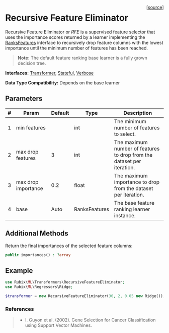 <span style="float:right;"><a href="https://github.com/RubixML/Extras/blob/master/src/Transformers/RecursiveFeatureEliminator.php">[source]</a></span>

# Recursive Feature Eliminator
Recursive Feature Eliminator or *RFE* is a supervised feature selector that uses the importance scores returned by a learner implementing the [RanksFeatures](../ranks-features.md) interface to recursively drop feature columns with the lowest importance until the minimum number of features has been reached.

> **Note:** The default feature ranking base learner is a fully grown decision tree.

**Interfaces:** [Transformer](api.md#transformer), [Stateful](api.md#stateful), [Verbose](../verbose.md)

**Data Type Compatibility:** Depends on the base learner

## Parameters
| # | Param | Default | Type | Description |
|---|---|---|---|---|
| 1 | min features | | int | The minimum number of features to select. |
| 2 | max drop features | 3 | int | The maximum number of features to drop from the dataset per iteration. |
| 3 | max drop importance | 0.2 | float | The maximum importance to drop from the dataset per iteration. |
| 4 | base | Auto | RanksFeatures | The base feature ranking learner instance. |

## Additional Methods
Return the final importances of the selected feature columns:
``` php
public importances() : ?array
```

## Example
```php
use Rubix\ML\Transformers\RecursiveFeatureEliminator;
use Rubix\ML\Regressors\Ridge;

$transformer = new RecursiveFeatureEliminator(30, 2, 0.05 new Ridge());
```

### References
>- I. Guyon et al. (2002). Gene Selection for Cancer Classification using Support Vector Machines.
